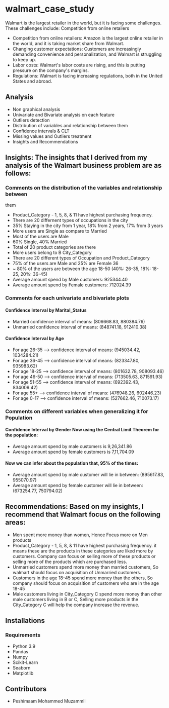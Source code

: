 # walmart_case_study
Walmart is the largest retailer in the world, but it is facing some challenges. These challenges include:  Competition from online retailers

- Competition from online retailers: Amazon is the largest online retailer in the world, and it is taking market share from Walmart.
- Changing customer expectations: Customers are increasingly demanding convenience and personalization, and Walmart is struggling to keep up.
- Labor costs: Walmart's labor costs are rising, and this is putting pressure on the company's margins.
- Regulations: Walmart is facing increasing regulations, both in the United States and abroad.

## Analysis
- Non graphical analysis
- Univariate and Bivariate analysis on each feature
- Outliers detection
- Distribution of variables and relationship between them
- Confidence intervals & CLT
- Missing values and Outliers treatment
- Insights and Recommendations

## Insights: The insights that I derived from my analysis of the Walmart business problem are as follows:
### Comments on the distribution of the variables and relationship between
them
- Product_Category - 1, 5, 8, & 11 have highest purchasing frequency.
- There are 20 differnent types of occupations in the city
- 35% Staying in the city from 1 year, 18% from 2 years, 17% from 3 years
- More users are Single as compare to Married
- Most of the users are Male
- 60% Single, 40% Married
- Total of 20 product categories are there
- More users belong to B City_Category
- There are 20 different types of Occupation and Product_Category
- 75% of the users are Male and 25% are Female
36
- ~ 80% of the users are between the age 18-50 (40%: 26-35, 18%: 18-25, 20%: 36-45)
- Average amount spend by Male customers: 925344.40
- Average amount spend by Female customers: 712024.39
### Comments for each univariate and bivariate plots
#### Confidence Interval by Marital_Status
- Married confidence interval of means: (806668.83, 880384.76)
- Unmarried confidence interval of means: (848741.18, 912410.38)
#### Confidence Interval by Age
- For age 26-35 –> confidence interval of means: (945034.42, 1034284.21)
- For age 36-45 –> confidence interval of means: (823347.80, 935983.62)
- For age 18-25 –> confidence interval of means: (801632.78, 908093.46)
- For age 46-50 –> confidence interval of means: (713505.63, 871591.93)
- For age 51-55 –> confidence interval of means: (692392.43, 834009.42)
- For age 55+ –> confidence interval of means: (476948.26, 602446.23)
- For age 0-17 –> confidence interval of means: (527662.46, 710073.17)
### Comments on different variables when generalizing it for Population
#### Confidence Interval by Gender Now using the Central Limit Theorem for the population:
- Average amount spend by male customers is 9,26,341.86
- Average amount spend by female customers is 7,11,704.09
#### Now we can infer about the population that, 95% of the times:
- Average amount spend by male customer will lie in between: (895617.83, 955070.97)
- Average amount spend by female customer will lie in between: (673254.77, 750794.02)

## Recommendations: Based on my insights, I recommend that Walmart focus on the following areas:

- Men spent more money than women, Hence Focus more on Men products
- Product_Category - 1, 5, 8, & 11 have highest purchasing frequency. it means these are the
products in these categories are liked more by customers. Company can focus on selling more
of these products or selling more of the products which are purchased less.
- Unmarried customers spend more money than married customers, So walmart should focus
on acquisition of Unmarried customers.
- Customers in the age 18-45 spend more money than the others, So company should focus on
acquisition of customers who are in the age 18-45
- Male customers living in City_Category C spend more money than other male customers
living in B or C, Selling more products in the City_Category C will help the company
increase the revenue.


## Installations
### Requirements
- Python 3.9
- Pandas
- Numpy
- Scikit-Learn
- Seaborn
- Matplotlib

## Contributors
- Peshimaam Mohammed Muzammil
